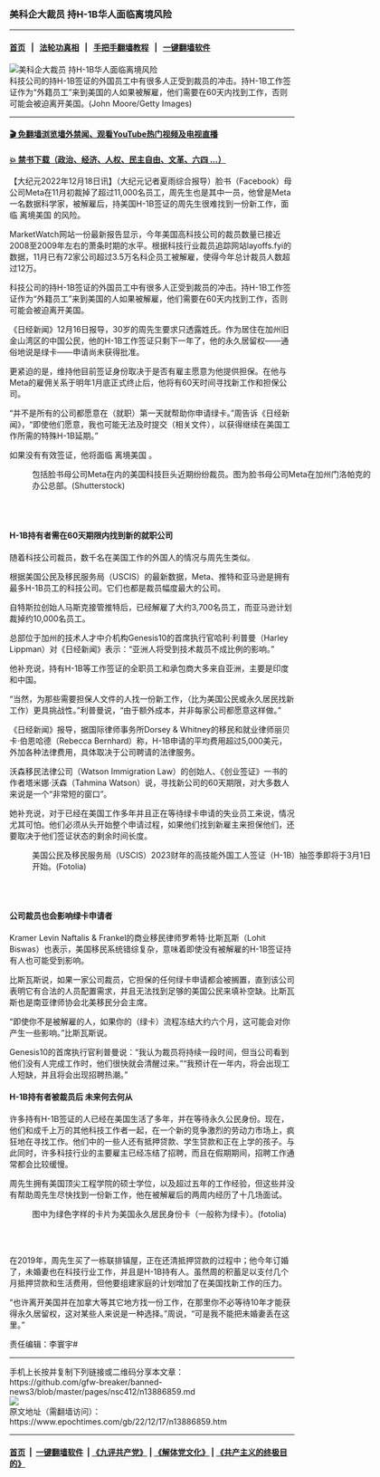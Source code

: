 ### 美科企大裁员 持H-1B华人面临离境风险
------------------------

#### [首页](https://github.com/gfw-breaker/banned-news3/blob/master/README.md) &nbsp;&nbsp;|&nbsp;&nbsp; [法轮功真相](https://github.com/begood0513/basic/blob/master/README.md)  &nbsp;&nbsp;|&nbsp;&nbsp; [手把手翻墙教程](https://github.com/gfw-breaker/guides/wiki)  &nbsp;&nbsp;|&nbsp;&nbsp; [一键翻墙软件](https://github.com/gfw-breaker/nogfw/blob/master/README.md)  



<div><img alt="美科企大裁员 持H-1B华人面临离境风险" class="attachment-djy_600_400 size-djy_600_400 wp-post-image" src="https://i.epochtimes.com/assets/uploads/2017/04/20170403_H-1B-1.jpg"/>
<div class="caption">
 科技公司的持H-1B签证的外国员工中有很多人正受到裁员的冲击。持H-1B工作签证作为“外籍员工”来到美国的人如果被解雇，他们需要在60天内找到工作，否则可能会被迫离开美国。(John Moore/Getty Images)
</div></div><hr/>

#### [ 🎬  免翻墙浏览墙外禁闻、观看YouTube热门视频及电视直播](https://github.com/gfw-breaker/HelloWorld)

#### [ 💥  禁书下载（政治、经济、人权、民主自由、文革、六四 ...）](https://github.com/gfw-breaker/books/blob/master/README.md)

<div><p>
 【大纪元2022年12月18日讯】（大纪元记者夏雨综合报导）脸书（Facebook）母公司Meta在11月初裁掉了超过11,000名员工，周先生也是其中一员，他曾是Meta一名数据科学家，被解雇后，持美国H-1B签证的周先生很难找到一份新工作，面临
 <ok href="https://www.epochtimes.com/gb/tag/%E7%A6%BB%E5%A2%83%E7%BE%8E%E5%9B%BD.html">
  离境美国
 </ok>
 的风险。
</p>
<p>
 MarketWatch网站一份最新报告显示，今年美国高科技公司的裁员数量已接近2008至2009年左右的萧条时期的水平。根据科技行业裁员追踪网站layoffs.fyi的数据，11月已有72家公司超过3.5万名科企员工被解雇，使得今年总计裁员人数超过12万。
</p>
<p>
 科技公司的持H-1B签证的外国员工中有很多人正受到裁员的冲击。持H-1B工作签证作为“外籍员工”来到美国的人如果被解雇，他们需要在60天内找到工作，否则可能会被迫离开美国。
</p>
<p>
 《日经新闻》12月16日报导，30岁的周先生要求只透露姓氏。作为居住在加州旧金山湾区的中国公民，他的H-1B工作签证只剩下一年了，他的永久居留权——通俗地说是绿卡——申请尚未获得批准。
</p>
<p>
 更紧迫的是，维持他目前签证身份取决于是否有雇主愿意为他提供担保。在他与Meta的雇佣关系于明年1月底正式终止后，他将有60天时间寻找新工作和担保公司。
</p>
<p>
 “并不是所有的公司都愿意在（就职）第一天就帮助你申请绿卡。”周告诉《日经新闻》，“即使他们愿意，我也可能无法及时提交（相关文件），以获得继续在美国工作所需的特殊H-1B延期。”
</p>
<p>
 如果没有有效签证，他将面临
 <ok href="https://www.epochtimes.com/gb/tag/%E7%A6%BB%E5%A2%83%E7%BE%8E%E5%9B%BD.html">
  离境美国
 </ok>
 。
</p>
<figure aria-describedby="caption-attachment-13875762" class="wp-caption aligncenter" id="attachment_13875762" style="width: 600px">
 <ok href="https://i.epochtimes.com/assets/uploads/2022/11/id13875762-1636fe1b14db9db82286a946ba121de1.jpeg" target="_blank">
  <img alt="" class="size-large wp-image-13875762" src="https://i.epochtimes.com/assets/uploads/2022/11/id13875762-1636fe1b14db9db82286a946ba121de1-600x450.jpeg"/>
 </ok>
 <br/><figcaption class="wp-caption-text" id="caption-attachment-13875762">
  包括脸书母公司Meta在内的美国科技巨头近期纷纷裁员。图为脸书母公司Meta在加州门洛帕克的办公总部。(Shutterstock)
 </figcaption><br/>
</figure><br/>
<h4>
 H-1B持有者需在60天期限内找到新的就职公司
</h4>
<p>
 随着科技公司裁员，数千名在美国工作的外国人的情况与周先生类似。
</p>
<p>
 根据美国公民及移民服务局（USCIS）的最新数据，Meta、推特和亚马逊是拥有最多H-1B员工的科技公司。它们也都是裁员幅度最大的公司。
</p>
<p>
 自特斯拉创始人马斯克接管推特后，已经解雇了大约3,700名员工，而亚马逊计划裁掉约10,000名员工。
</p>
<p>
 总部位于加州的技术人才中介机构Genesis10的首席执行官哈利‧利普曼（Harley Lippman）对《日经新闻》表示：“亚洲人将受到技术裁员不成比例的影响。”
</p>
<p>
 他补充说，持有H-1B等工作签证的全职员工和承包商大多来自亚洲，主要是印度和中国。
</p>
<p>
 “当然，为那些需要担保人文件的人找一份新工作，（比为美国公民或永久居民找新工作）更具挑战性。”利普曼说，“由于额外成本，并非每家公司都愿意这样做。”
</p>
<p>
 《日经新闻》报导，据国际律师事务所Dorsey &amp; Whitney的移民和就业律师丽贝卡‧伯恩哈德（Rebecca Bernhard）称，H-1B申请的平均费用超过5,000美元，外加各种法律费用，具体取决于公司聘请的法律服务。
</p>
<p>
 沃森移民法律公司（Watson Immigration Law）的创始人、《创业签证》一书的作者塔米娜‧沃森（Tahmina Watson）说，寻找新公司的60天期限，对大多数人来说是一个“非常短的窗口”。
</p>
<p>
 她补充说，对于已经在美国工作多年并且正在等待绿卡申请的失业员工来说，情况尤其可怕。他们必须从头开始整个申请过程，如果他们找到新雇主来担保他们，还要取决于他们签证状态的剩余时间长度。
</p>
<figure aria-describedby="caption-attachment-13585730" class="wp-caption aligncenter" id="attachment_13585730" style="width: 600px">
 <ok href="https://i.epochtimes.com/assets/uploads/2022/02/id13585730-20180223_H-1B.jpg" target="_blank">
  <img alt="" class="size-large wp-image-13585730" src="https://i.epochtimes.com/assets/uploads/2022/02/id13585730-20180223_H-1B-600x400.jpg"/>
 </ok>
 <br/><figcaption class="wp-caption-text" id="caption-attachment-13585730">
  美国公民及移民服务局（USCIS）2023财年的高技能外国工人签证（H-1B）抽签季即将于3月1日开始。(Fotolia)
 </figcaption><br/>
</figure><br/>
<h4>
 公司裁员也会影响绿卡申请者
</h4>
<p>
 Kramer Levin Naftalis &amp; Frankel的商业移民律师罗希特‧比斯瓦斯（Lohit Biswas）也表示，美国移民系统错综复杂，意味着即使没有被解雇的H-1B签证持有人也可能受到影响。
</p>
<p>
 比斯瓦斯说，如果一家公司裁员，它担保的任何绿卡申请都会被搁置，直到该公司表明它有合法的人员配置需求，并且无法找到足够的美国公民来填补空缺。比斯瓦斯也是南亚律师协会北美移民分会主席。
</p>
<p>
 “即使你不是被解雇的人，如果你的（绿卡）流程冻结大约六个月，这可能会对你产生一些影响。”比斯瓦斯说。
</p>
<p>
 Genesis10的首席执行官利普曼说：“我认为裁员将持续一段时间，但当公司看到他们没有人完成工作时，他们很快就会清醒过来。”“我预计在一年内，将会出现工人短缺，并且将会出现招聘热潮。”
</p>
<h4>
 H-1B持有者被裁员后 未来何去何从
</h4>
<p>
 许多持有H-1B签证的人已经在美国生活了多年，并在等待永久公民身份。现在，他们和成千上万的其他科技工作者一起，在一个新的竞争激烈的劳动力市场上，疯狂地在寻找工作。他们中的一些人还有抵押贷款、学生贷款和正在上学的孩子。与此同时，许多科技行业的主要雇主已经冻结了招聘，而且在假期期间，招聘工作通常都会比较缓慢。
</p>
<p>
 周先生拥有美国顶尖工程学院的硕士学位，以及超过五年的工作经验，但这些并没有帮助周先生尽快找到一份新工作，他在被解雇后的两周内经历了十几场面试。
</p>
<figure aria-describedby="caption-attachment-13795135" class="wp-caption aligncenter" id="attachment_13795135" style="width: 600px">
 <ok href="https://i.epochtimes.com/assets/uploads/2022/08/id13795135-159671.jpeg" target="_blank">
  <img alt="" class="size-large wp-image-13795135" src="https://i.epochtimes.com/assets/uploads/2022/08/id13795135-159671-600x397.jpeg"/>
 </ok>
 <br/><figcaption class="wp-caption-text" id="caption-attachment-13795135">
  图中为绿色字样的卡片为美国永久居民身份卡（一般称为绿卡）。(fotolia)
 </figcaption><br/>
</figure><br/>
<p>
 在2019年，周先生买了一栋联排镇屋，正在还清抵押贷款的过程中；他今年订婚了，未婚妻也在科技行业工作，并且是H-1B持有人。虽然周的积蓄足以支付几个月抵押贷款和生活费用，但他要组建家庭的计划增加了在美国找新工作的压力。
</p>
<p>
 “也许离开美国并在加拿大等其它地方找一份工作，在那里你不必等待10年才能获得永久居留权，这对某些人来说是一种选择。”周说，“可是我不能把未婚妻丢在这里。”
</p>
<p>
 责任编辑：李寰宇#
</p>
</div>
<hr/>
手机上长按并复制下列链接或二维码分享本文章：<br/>
https://github.com/gfw-breaker/banned-news3/blob/master/pages/nsc412/n13886859.md <br/>
<a href='https://github.com/gfw-breaker/banned-news3/blob/master/pages/nsc412/n13886859.md'><img src='https://github.com/gfw-breaker/banned-news3/blob/master/pages/nsc412/n13886859.md.png'/></a> <br/>
原文地址（需翻墙访问）：https://www.epochtimes.com/gb/22/12/17/n13886859.htm


------------------------
#### [首页](https://github.com/gfw-breaker/banned-news3/blob/master/README.md) &nbsp;|&nbsp; [一键翻墙软件](https://github.com/gfw-breaker/nogfw/blob/master/README.md) &nbsp;| [《九评共产党》](https://github.com/gfw-breaker/9ping.md/blob/master/README.md#九评之一评共产党是什么) | [《解体党文化》](https://github.com/gfw-breaker/jtdwh.md/blob/master/README.md) | [《共产主义的终极目的》](https://github.com/gfw-breaker/gczydzjmd.md/blob/master/README.md)


<img src='http://gfw-breaker.win/banned-news3/pages/nsc412/n13886859.md' width='0px' height='0px'/>